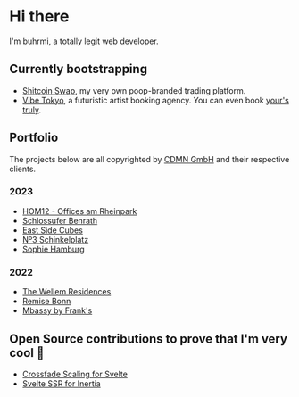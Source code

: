 # Hi there

I'm buhrmi, a totally legit web developer.

## Currently bootstrapping
- [Shitcoin Swap](https://www.shitcoinswap.com), my very own poop-branded trading platform.
- [Vibe Tokyo](https://vibe.tokyo), a futuristic artist booking agency. You can even book [your's truly](https://app.vibe.tokyo/profiles/2).

## Portfolio

The projects below are all copyrighted by [CDMN GmbH](https://cdmn.de) and their respective clients.

### 2023

- [HOM12 - Offices am Rheinpark](https://www.hom12.de)
- [Schlossufer Benrath](https://www.schlossufer-benrath.de)
- [East Side Cubes](https://www.east-side-cubes.de)
- [Nº3 Schinkelplatz](https://no3-schinkelplatz.cdmn.de/en)
- [Sophie Hamburg](https://sophie.hamburg)

### 2022

- [The Wellem Residences](https://www.thewellemresidences.com)
- [Remise Bonn](https://www.remise-bonn.de)
- [Mbassy by Frank's](https://www.mbassybyfranks.com)

## Open Source contributions to prove that I'm very cool 🫠

- [Crossfade Scaling for Svelte](https://github.com/sveltejs/svelte/pull/3175)
- [Svelte SSR for Inertia](https://github.com/inertiajs/inertia/pull/1349)

